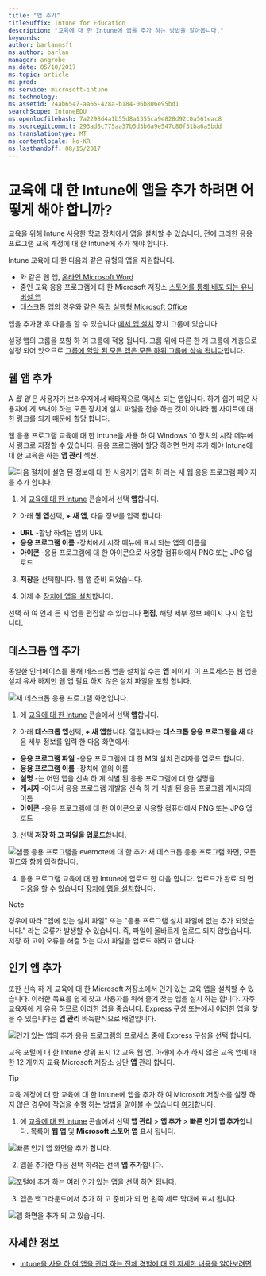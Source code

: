 ```yaml
---
title: "앱 추가"
titleSuffix: Intune for Education
description: "교육에 대 한 Intune에 앱을 추가 하는 방법을 알아봅니다."
keywords: 
author: barlanmsft
ms.author: barlan
manager: angrobe
ms.date: 05/10/2017
ms.topic: article
ms.prod: 
ms.service: microsoft-intune
ms.technology: 
ms.assetid: 24ab6547-aa65-428a-b184-06b806e95bd1
searchScope: IntuneEDU
ms.openlocfilehash: 7a2298d4a1b55d8a1355ca9e828d92c0a561eac8
ms.sourcegitcommit: 293ad8c775aa37b5d3b6a9e547c80f31ba6a5bdd
ms.translationtype: MT
ms.contentlocale: ko-KR
ms.lasthandoff: 08/15/2017
---
```

# <a name="how-do-i-add-apps-to-intune-for-education"></a>교육에 대 한 Intune에 앱을 추가 하려면 어떻게 해야 합니까?

교육을 위해 Intune 사용한 학교 장치에서 앱을 설치할 수 있습니다, 전에 그러한 응용 프로그램 교육 계정에 대 한 Intune에 추가 해야 합니다.

Intune 교육에 대 한 다음과 같은 유형의 앱을 지원합니다.
- 와 같은 웹 앱, [온라인 Microsoft Word](https://office.live.com/start/Word.aspx)
- 중인 교육 응용 프로그램에 대 한 Microsoft 저장소 [스토어를 통해 배포 되는 유니버설 앱](https://technet.microsoft.com/itpro/windows/manage/apps-in-windows-store-for-business)
- 데스크톱 앱의 경우와 같은 [독립 실행형 Microsoft Office](https://products.office.com/products)

앱을 추가한 후 다음을 할 수 있습니다 [에서 앱 설치](install-apps.md) 장치 그룹에 있습니다.

설정 앱의 그룹을 포함 하 여 그룹에 적용 됩니다. 그룹 위에 다른 한 개 그룹에 계층으로 설정 되어 있으므로 [그룹에 할당 된 모든 앱은 모든 하위 그룹에 상속 됩니다](settings-inheritance.md)합니다.

## <a name="add-web-apps"></a>웹 앱 추가

A _웹 앱_ 은 사용자가 브라우저에서 배타적으로 액세스 되는 앱입니다. 하기 쉽기 때문 사용자에 게 보내야 하는 모든 장치에 설치 파일을 전송 하는 것이 아니라 웹 사이트에 대 한 링크를 되기 때문에 할당 합니다.

웹 응용 프로그램 교육에 대 한 Intune을 사용 하 여 Windows 10 장치의 시작 메뉴에서 링크로 지정할 수 있습니다. 응용 프로그램에 할당 하려면 먼저 추가 해야 Intune에 대 한 교육을 하는 **앱 관리** 섹션.

  ![다음 절차에 설명 된 정보에 대 한 사용자가 입력 하 라는 새 웹 응용 프로그램 페이지를 추가 합니다.](./media/apps-001-add-webapp.png)

1. 에 [교육에 대 한 Intune](https://intuneeducation.portal.azure.com) 콘솔에서 선택 **앱**합니다.

2. 아래 **웹 앱**선택, **+ 새 앱**, 다음 정보를 입력 합니다:
 * **URL** -할당 하려는 앱의 URL
 * **응용 프로그램 이름** -장치에서 시작 메뉴에 표시 되는 앱의 이름을
 * **아이콘** -응용 프로그램에 대 한 아이콘으로 사용할 컴퓨터에서 PNG 또는 JPG 업로드

3. **저장**을 선택합니다. 웹 앱 준비 되었습니다.

4. 이제 수 [장치에 앱을 설치](install-apps.md)합니다.

선택 하 여 언제 든 지 앱을 편집할 수 있습니다 **편집**, 해당 세부 정보 페이지 다시 열립니다.

## <a name="add-desktop-apps"></a>데스크톱 앱 추가

동일한 인터페이스를 통해 데스크톱 앱을 설치할 수는 **앱** 페이지. 이 프로세스는 웹 앱을 설치 유사 하지만 웹 앱 필요 하지 않은 설치 파일을 포함 합니다.

![새 데스크톱 응용 프로그램 화면입니다.](./media/apps-003-add-desktop-app.png)

1. 에 [교육에 대 한 Intune](https://intuneeducation.portal.azure.com) 콘솔에서 선택 **앱**합니다.

2. 아래 **데스크톱 앱**선택, **+ 새 앱**합니다. 열립니다는 **데스크톱 응용 프로그램을 새** 다음 세부 정보를 입력 한 다음 화면에서:
 * **응용 프로그램 파일** -응용 프로그램에 대 한 MSI 설치 관리자를 업로드 합니다.
 * **응용 프로그램 이름** -장치에 앱의 이름
 * **설명** -는 어떤 앱을 신속 하 게 식별 된 응용 프로그램에 대 한 설명을
 * **게시자** -어디서 응용 프로그램 개발을 신속 하 게 식별 된 응용 프로그램 게시자의 이름
 * **아이콘** -응용 프로그램에 대 한 아이콘으로 사용할 컴퓨터에서 PNG 또는 JPG 업로드

3. 선택 **저장 하 고 파일을 업로드**합니다.

  ![샘플 응용 프로그램을 evernote에 대 한 추가 새 데스크톱 응용 프로그램 화면, 모든 필드와 함께 입력합니다.](./media/apps-004-filled-out-desktop-app.png)

4. 응용 프로그램 교육에 대 한 Intune에 업로드 한 다음 합니다. 업로드가 완료 되 면 다음을 할 수 있습니다 [장치에 앱을 설치](install-apps.md)합니다.

> [!NOTE]
> 경우에 따라 "앱에 없는 설치 파일" 또는 "응용 프로그램 설치 파일에 없는 추가 되었습니다." 라는 오류가 발생할 수 있습니다. 즉, 파일이 올바르게 업로드 되지 않았습니다. 저장 하 고이 오류를 해결 하는 다시 파일을 업로드 하려고 합니다.

## <a name="add-popular-apps"></a>인기 앱 추가

또한 신속 하 게 교육에 대 한 Microsoft 저장소에서 인기 있는 교육 앱을 설치할 수 있습니다. 이러한 목표를 쉽게 찾고 사용자를 위해 즐겨 찾는 앱을 설치 하는 합니다. 자주 교육자에 게 유용 하므로 이러한 앱을 좋습니다. Express 구성 또는에서 이러한 앱을 찾을 수 있습니다는 **앱 관리** 바둑판식으로 배열입니다.

  ![인기 있는 앱의 추가 응용 프로그램의 프로세스 중에 Express 구성을 선택 합니다.](./media/apps-005-popular-apps.png)

교육 포털에 대 한 Intune 상위 표시 12 교육 웹 앱, 아래에 추가 하지 않은 교육 앱에 대 한 12 개까지 교육 Microsoft 저장소 상단 **앱** 관리 합니다.

> [!TIP]
> 교육 계정에 대 한 교육에 대 한 Intune에 앱을 추가 하 여 Microsoft 저장소를 설정 하지 않은 경우에 작업을 수행 하는 방법을 알아볼 수 있습니다 [여기](acquire-store-apps.md)합니다.

1. 에 [교육에 대 한 Intune](https://intuneeducation.portal.azure.com) 콘솔에서 선택 **앱 관리** > **앱 추가** > **빠른 인기 앱 추가**합니다. 목록이 **웹 앱** 및 **Microsoft 스토어 앱** 표시 됩니다.

  ![빠른 인기 앱 화면을 추가 합니다.](./media/apps-006-add-popular-apps.png)

2. 앱을 추가한 다음 선택 하려는 선택 **앱 추가**합니다.

  ![포털에 추가 하는 여러 인기 있는 앱을 선택 하면 됩니다.](./media/apps-007-select-multiple-popular-apps.png)

3. 앱은 백그라운드에서 추가 하 고 준비가 되 면 왼쪽 세로 막대에 표시 됩니다.

  ![앱 화면을 추가 되 고 있습니다.](./media/apps-008-your-popular-apps-are-being-added.png)

## <a name="find-out-more"></a>자세한 정보

- [Intune을 사용 하 여 앱을 관리 하는 전체 경험에 대 한 자세한 내용을 알아보려면](https://docs.microsoft.com/intune/deploy-use/add-apps)
